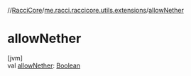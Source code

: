//[RacciCore](../../index.md)/[me.racci.raccicore.utils.extensions](index.md)/[allowNether](allow-nether.md)

# allowNether

[jvm]\
val [allowNether](allow-nether.md): [Boolean](https://kotlinlang.org/api/latest/jvm/stdlib/kotlin/-boolean/index.html)
